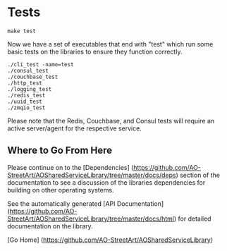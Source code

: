 # Tests

`make test`

Now we have a set of executables that end with "test" which run some basic tests on the libraries to ensure they function correctly.

    ./cli_test -name=test
    ./consul_test
    ./couchbase_test
    ./http_test
    ./logging_test
    ./redis_test
    ./uuid_test
    ./zmqio_test

Please note that the Redis, Couchbase, and Consul tests will require an active server/agent for the respective service.

## Where to Go From Here
Please continue on to the [Dependencies] (https://github.com/AO-StreetArt/AOSharedServiceLibrary/tree/master/docs/deps) section of the documentation to see a discussion of the libraries dependencies for building on other operating systems.

See the automatically generated [API Documentation] (https://github.com/AO-StreetArt/AOSharedServiceLibrary/tree/master/docs/html) for detailed documentation on the library.


[Go Home] (https://github.com/AO-StreetArt/AOSharedServiceLibrary)
